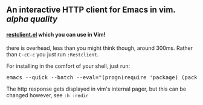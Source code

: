 ## An interactive HTTP client for Emacs in vim. *alpha quality*

#### [restclient.el](https://github.com/pashky/restclient.el) which you can use in Vim!

there is overhead, less than you might think though, around 300ms. Rather than `C-cC-c` you just run `:Restclient`.

For installing in the comfort of your shell, just run:
<pre>emacs --quick --batch --eval="(progn(require 'package) (package-initialize) (add-to-list 'package-archives '(\"melpa\" . \"http://melpa.milkbox.net/packages/\") t) (setq url-http-attempt-keepalives nil) (package-refresh-contents) (package-install 'restclient))"</pre>


The http response gets displayed in vim's internal pager, but this can be changed however, see `:h :redir`
